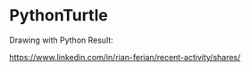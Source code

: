 # PythonTurtle
Drawing with Python
Result:

https://www.linkedin.com/in/rian-ferian/recent-activity/shares/
